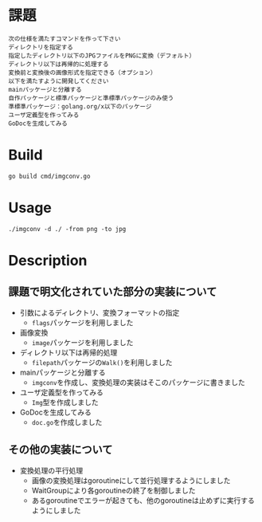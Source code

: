 # 課題

```
次の仕様を満たすコマンドを作って下さい
ディレクトリを指定する
指定したディレクトリ以下のJPGファイルをPNGに変換（デフォルト）
ディレクトリ以下は再帰的に処理する
変換前と変換後の画像形式を指定できる（オプション）
以下を満たすように開発してください
mainパッケージと分離する
自作パッケージと標準パッケージと準標準パッケージのみ使う
準標準パッケージ：golang.org/x以下のパッケージ
ユーザ定義型を作ってみる
GoDocを生成してみる
```

# Build
```
go build cmd/imgconv.go
```

# Usage
```
./imgconv -d ./ -from png -to jpg
```

# Description
## 課題で明文化されていた部分の実装について
* 引数によるディレクトリ、変換フォーマットの指定
  * `flags`パッケージを利用しました
* 画像変換
  * `image`パッケージを利用しました
* ディレクトリ以下は再帰的処理
  * `filepath`パッケージの`Walk()`を利用しました
* mainパッケージと分離する
  * `imgconv`を作成し、変換処理の実装はそこのパッケージに書きました
* ユーザ定義型を作ってみる
  * `Img`型を作成しました
* GoDocを生成してみる
  * `doc.go`を作成しました

## その他の実装について
* 変換処理の平行処理
  * 画像の変換処理はgoroutineにして並行処理するようにしました
  * WaitGroupにより各goroutineの終了を制御しました
  * あるgoroutineでエラーが起きても、他のgoroutineは止めずに実行するようにしました
